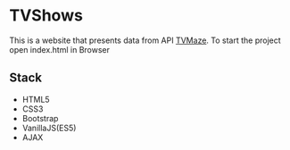 # TVShows 

This is a website that presents data from API [TVMaze](http://api.tvmaze.com).
To start the project open index.html in Browser

## Stack

* HTML5
* CSS3
* Bootstrap
* VanillaJS(ES5)
* AJAX


